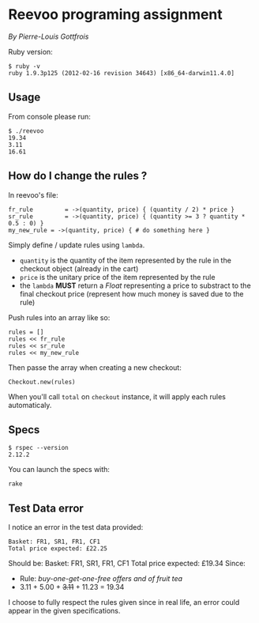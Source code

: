 # Reevoo programing assignment

*By Pierre-Louis Gottfrois*

Ruby version:

	$ ruby -v
	ruby 1.9.3p125 (2012-02-16 revision 34643) [x86_64-darwin11.4.0]

## Usage

From console please run:

	$ ./reevoo
	19.34
	3.11
	16.61

## How do I change the rules ?

In reevoo's file:

	fr_rule 		= ->(quantity, price) { (quantity / 2) * price }
	sr_rule 		= ->(quantity, price) { (quantity >= 3 ? quantity * 0.5 : 0) }
	my_new_rule = ->(quantity, price) { # do something here }

Simply define / update rules using `lambda`.

* `quantity` is the quantity of the item represented by the rule in the checkout object (already in the cart)
* `price` is the unitary price of the item represented by the rule
* the `lambda` **MUST** return a *Float* representing a price to substract to the final checkout price (represent how much money is saved due to the rule)

Push rules into an array like so:

	rules = []
	rules << fr_rule
	rules << sr_rule
	rules << my_new_rule

Then passe the array when creating a new checkout:

	Checkout.new(rules)

When you'll call `total` on `checkout` instance, it will apply each rules automaticaly.

## Specs

	$ rspec --version
	2.12.2

You can launch the specs with:

	rake

## Test Data error

I notice an error in the test data provided:

	Basket: FR1, SR1, FR1, CF1
	Total price expected: £22.25
Should be:
	Basket: FR1, SR1, FR1, CF1
	Total price expected: £19.34
Since:

* Rule: *buy-one-get-one-free offers and of fruit tea*
* 3.11 + 5.00 + ~~3.11~~ + 11.23 = 19.34

I choose to fully respect the rules given since in real life, an error could appear in the given specifications.

